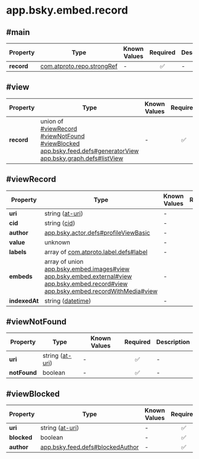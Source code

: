 # app.bsky.embed.record

## #main

| Property | Type | Known Values | Required | Description |
| --- | --- | --- | :---: | --- |
| **record** | [com.atproto.repo.strongRef](../../../../com/atproto/repo/strongRef.md#com.atproto.repo.strongRef) | - | ✅ | - |

## #view

| Property | Type | Known Values | Required | Description |
| --- | --- | --- | :---: | --- |
| **record** | union of <br>[#viewRecord](#viewrecord)<br>[#viewNotFound](#viewnotfound)<br>[#viewBlocked](#viewblocked)<br>[app.bsky.feed.defs#generatorView](../../../../app/bsky/feed/defs.md#generatorView)<br>[app.bsky.graph.defs#listView](../../../../app/bsky/graph/defs.md#listView) | - | ✅ | - |

## #viewRecord

| Property | Type | Known Values | Required | Description |
| --- | --- | --- | :---: | --- |
| **uri** | string ([at-uri](https://atproto.com/specs/at-uri-scheme)) | - | ✅ | - |
| **cid** | string ([cid](https://atproto.com/specs/repository#cid-formats)) | - | ✅ | - |
| **author** | [app.bsky.actor.defs#profileViewBasic](../../../../app/bsky/actor/defs.md#profileViewBasic) | - | ✅ | - |
| **value** | unknown | - | ✅ | - |
| **labels** | array of [com.atproto.label.defs#label](../../../../com/atproto/label/defs.md#label) | - | ❌ | - |
| **embeds** | array of union<br>[app.bsky.embed.images#view](../../../../app/bsky/embed/images.md#view)<br>[app.bsky.embed.external#view](../../../../app/bsky/embed/external.md#view)<br>[app.bsky.embed.record#view](../../../../app/bsky/embed/record.md#view)<br>[app.bsky.embed.recordWithMedia#view](../../../../app/bsky/embed/recordWithMedia.md#view) | - | ❌ | - |
| **indexedAt** | string ([datetime](https://atproto.com/specs/lexicon#datetime)) | - | ✅ | - |

## #viewNotFound

| Property | Type | Known Values | Required | Description |
| --- | --- | --- | :---: | --- |
| **uri** | string ([at-uri](https://atproto.com/specs/at-uri-scheme)) | - | ✅ | - |
| **notFound** | boolean | - | ✅ | - |

## #viewBlocked

| Property | Type | Known Values | Required | Description |
| --- | --- | --- | :---: | --- |
| **uri** | string ([at-uri](https://atproto.com/specs/at-uri-scheme)) | - | ✅ | - |
| **blocked** | boolean | - | ✅ | - |
| **author** | [app.bsky.feed.defs#blockedAuthor](../../../../app/bsky/feed/defs.md#blockedAuthor) | - | ✅ | - |
